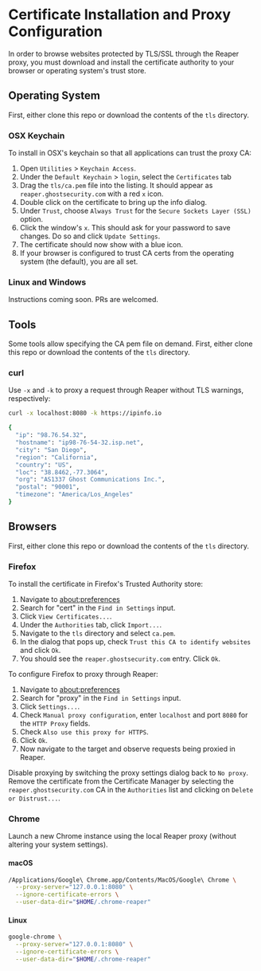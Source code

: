 # Certificate Installation and Proxy Configuration

In order to browse websites protected by TLS/SSL through the Reaper proxy, you must download and install the certificate authority to your browser or operating system's trust store.

## Operating System

First, either clone this repo or download the contents of the `tls` directory.

### OSX Keychain

To install in OSX's keychain so that all applications can trust the proxy CA:

1. Open `Utilities` > `Keychain Access`.
2. Under the `Default Keychain` > `login`, select the `Certificates` tab
3. Drag the `tls/ca.pem` file into the listing.  It should appear as `reaper.ghostsecurity.com` with a red `x` icon.
4. Double click on the certificate to bring up the info dialog.
5. Under `Trust`, choose `Always Trust` for the `Secure Sockets Layer (SSL)` option.
6. Click the window's `x`. This should ask for your password to save changes. Do so and click `Update Settings`.
7. The certificate should now show with a blue icon.
8. If your browser is configured to trust CA certs from the operating system (the default), you are all set.

### Linux and Windows

Instructions coming soon.  PRs are welcomed.

## Tools

Some tools allow specifying the CA pem file on demand. First, either clone this repo or download the contents of the `tls` directory.

### curl

Use `-x` and `-k` to proxy a request through Reaper without TLS warnings, respectively:

```sh
curl -x localhost:8080 -k https://ipinfo.io

{
  "ip": "98.76.54.32",
  "hostname": "ip98-76-54-32.isp.net",
  "city": "San Diego",
  "region": "California",
  "country": "US",
  "loc": "38.8462,-77.3064",
  "org": "AS1337 Ghost Communications Inc.",
  "postal": "90001",
  "timezone": "America/Los_Angeles"
}   
```

## Browsers

First, either clone this repo or download the contents of the `tls` directory.

### Firefox

To install the certificate in Firefox's Trusted Authority store:

1. Navigate to [about:preferences](about:preferences)
2. Search for "cert" in the `Find in Settings` input.
3. Click `View Certificates...`.
4. Under the `Authorities` tab, click `Import...`.
5. Navigate to the `tls` directory and select `ca.pem`.
6. In the dialog that pops up, check `Trust this CA to identify websites` and click `Ok`.
7. You should see the `reaper.ghostsecurity.com` entry.  Click `Ok`.

To configure Firefox to proxy through Reaper:

1. Navigate to [about:preferences](about:preferences)
2. Search for "proxy" in the `Find in Settings` input.
3. Click `Settings...`.
4. Check `Manual proxy configuration`, enter `localhost` and port `8080` for the `HTTP Proxy` fields.
5. Check `Also use this proxy for HTTPS`.
6. Click `Ok`.
7. Now navigate to the target and observe requests being proxied in Reaper.

Disable proxying by switching the proxy settings dialog back to `No proxy`.  Remove the certificate from the Certificate Manager by selecting the `reaper.ghostsecurity.com` CA in the `Authorities` list and clicking on `Delete or Distrust...`.

### Chrome

Launch a new Chrome instance using the local Reaper proxy (without altering your system settings).

#### macOS

```sh
/Applications/Google\ Chrome.app/Contents/MacOS/Google\ Chrome \
  --proxy-server="127.0.0.1:8080" \
  --ignore-certificate-errors \
  --user-data-dir="$HOME/.chrome-reaper"
```


#### Linux

```sh
google-chrome \
  --proxy-server="127.0.0.1:8080" \
  --ignore-certificate-errors \
  --user-data-dir="$HOME/.chrome-reaper"
```